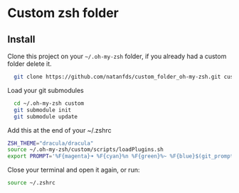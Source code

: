 # Custom zsh folder

## Install

Clone this project on your `~/.oh-my-zsh` folder, if you already had a custom folder delete it.

``` zsh
  git clone https://github.com/natanfds/custom_folder_oh-my-zsh.git custom
```

Load your git submodules

``` zsh
  cd ~/.oh-my-zsh custom
  git submodule init
  git submodule update
```

Add this at the end of your ~/.zshrc

``` zsh
ZSH_THEME="dracula/dracula"
source ~/.oh-my-zsh/custom/scripts/loadPlugins.sh
export PROMPT='%F{magenta}➜ %F{cyan}%n %F{green}%~ %F{blue}$(git_prompt_info)%F{reset} '
```

Close your terminal and open it again, or run:

``` zsh
source ~/.zshrc
```
